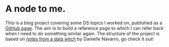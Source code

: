 # A node to me.
This is a blog project covering some DS topics I worked on, published as a [GitHub page](https://stefanthoma.github.io/quarto-blog/). 
The aim is to build a reference page to which I can refer back when I need to do something similar again. 
The structure of the project is based on [notes from a data witch](https://blog.djnavarro.net/) by Danielle Navarro, go check it out!
